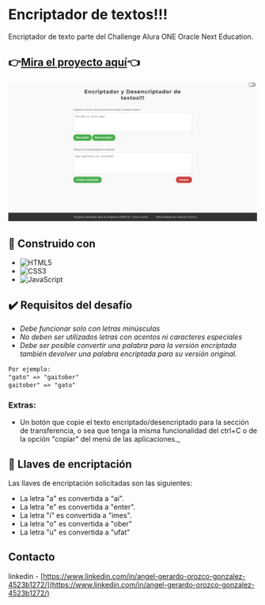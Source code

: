 # Encriptador de textos!!!
Encriptador de texto parte del Challenge Alura ONE Oracle Next Education.
##  👉[Mira el proyecto aquí](https://tonaya23.github.io/Encriptador-de-textosss/)👈

![img/main_image.png](img/main_image.png)
## 🔧 Construido con 
* ![HTML5](https://img.shields.io/badge/html5-%23E34F26.svg?style=for-the-badge&logo=html5&logoColor=white)
* ![CSS3](https://img.shields.io/badge/css3-%231572B6.svg?style=for-the-badge&logo=css3&logoColor=white)
* ![JavaScript](https://img.shields.io/badge/javascript-%23323330.svg?style=for-the-badge&logo=javascript&logoColor=%23F7DF1E)
## ✔️ Requisitos del desafío 
* _Debe funcionar solo con letras minúsculas_
* _No deben ser utilizados letras con acentos ni caracteres especiales_
* _Debe ser posible convertir una palabra para la versión encriptada también devolver una palabra encriptada para su versión original._
```
Por ejemplo:
"gato" => "gaitober"
gaitober" => "gato"
```
### Extras:
* Un botón que copie el texto encriptado/desencriptado para la sección de transferencia, o sea que tenga la misma funcionalidad del ctrl+C o de la opción 
"copiar" del menú de las aplicaciones._
## 🔑 Llaves de encriptación
Las llaves de encriptación solicitadas son las siguientes:
* La letra "a" es convertida a "ai".
* La letra "e" es convertida a "enter".
* La letra "i" es convertida a "imes".
* La letra "o" es convertida a "ober"
* La letra "u" es convertida a "ufat"

## Contacto
linkedin - [https://www.linkedin.com/in/angel-gerardo-orozco-gonzalez-4523b1272/](https://www.linkedin.com/in/angel-gerardo-orozco-gonzalez-4523b1272/) 